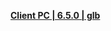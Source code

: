**[Client PC | 6.5.0 | glb ](https://hk-bigfile-west-mihayo.akamaized.net/ptpublic/bh3_glb/20240226183312_kp1gKXvSPbBOEtgG/BH3_v7.3.0_7cf0cdeb82dd.7z)** 
